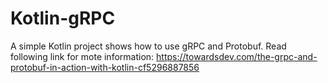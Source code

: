 # Kotlin-gRPC
A simple Kotlin project shows how to use gRPC and Protobuf. Read following link for mote information:
https://towardsdev.com/the-grpc-and-protobuf-in-action-with-kotlin-cf5296887856 
